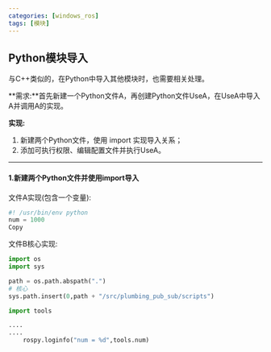 ```yaml
---
categories: [windows_ros]
tags: [模块]
---
```

## Python模块导入

与C++类似的，在Python中导入其他模块时，也需要相关处理。

**需求:**首先新建一个Python文件A，再创建Python文件UseA，在UseA中导入A并调用A的实现。

**实现:**

1. 新建两个Python文件，使用 import 实现导入关系；
2. 添加可执行权限、编辑配置文件并执行UseA。

------

#### 1.新建两个Python文件并使用import导入

文件A实现(包含一个变量):

```py
#! /usr/bin/env python
num = 1000
Copy
```

文件B核心实现:

```python
import os
import sys

path = os.path.abspath(".")
# 核心
sys.path.insert(0,path + "/src/plumbing_pub_sub/scripts")

import tools

....
....
    rospy.loginfo("num = %d",tools.num)
```